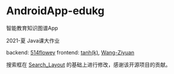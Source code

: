 # AndroidApp-edukg
智能教育知识图谱App

2021-夏 Java课大作业

backend: [514flowey](https://github.com/514flowey)
frontend: [tanh(k)](https://github.com/thkkk),  [Wang-Ziyuan](https://github.com/Wang-Ziyuan)

搜索框在 [Search_Layout](https://github.com/Carson-Ho/Search_Layout) 的基础上进行修改，感谢该开源项目的贡献。
